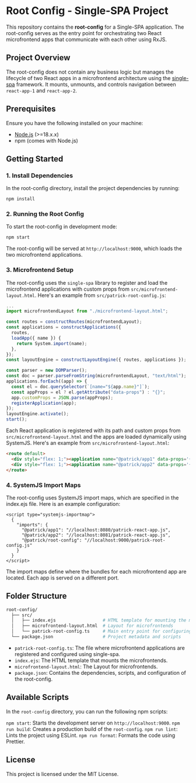 # Root Config - Single-SPA Project

This repository contains the **root-config** for a Single-SPA application. The root-config serves as the entry point for orchestrating two React microfrontend apps that communicate with each other using RxJS.

## Project Overview

The root-config does not contain any business logic but manages the lifecycle of two React apps in a microfrontend architecture using the [single-spa](https://single-spa.js.org/) framework. It mounts, unmounts, and controls navigation between `react-app-1` and `react-app-2`.

## Prerequisites

Ensure you have the following installed on your machine:

- [Node.js](https://nodejs.org/) (>=18.x.x)
- npm (comes with Node.js)

## Getting Started

### 1. Install Dependencies

In the root-config directory, install the project dependencies by running:
```bash
npm install
```

### 2. Running the Root Config

To start the root-config in development mode:

```bash
npm start
```

The root-config will be served at `http://localhost:9000`, which loads the two microfrontend applications.

### 3. Microfrontend Setup

The root-config uses the `single-spa` library to register and load the microfrontend applications with custom props from `src/microfrontend-layout.html`. Here's an example from `src/patrick-root-config.js`:
```typescript
...
import microfrontendLayout from "./microfrontend-layout.html";

const routes = constructRoutes(microfrontendLayout);
const applications = constructApplications({
  routes,
  loadApp({ name }) {
    return System.import(name);
  },
});
const layoutEngine = constructLayoutEngine({ routes, applications });

const parser = new DOMParser();
const doc = parser.parseFromString(microfrontendLayout, "text/html");
applications.forEach((app) => {
  const el = doc.querySelector(`[name="${app.name}"]`);
  const appProps = el ? el.getAttribute("data-props") : "{}";
  app.customProps = JSON.parse(appProps);
  registerApplication(app);
});
layoutEngine.activate();
start();
```

Each React application is registered with its path and custom props from `src/microfrontend-layout.html` and the apps are loaded dynamically using SystemJS. Here's an example from `src/microfrontend-layout.html`:
```html
<route default>
  <div style="flex: 1;"><application name="@patrick/app1" data-props='{"target":"@patrick/app2"}'></application></div>
  <div style="flex: 1;"><application name="@patrick/app2" data-props='{"target":"@patrick/app1"}'></application></div>
</route>
```

### 4. SystemJS Import Maps

The root-config uses SystemJS import maps, which are specified in the index.ejs file. Here is an example configuration:
```
<script type="systemjs-importmap">
  {
    "imports": {
      "@patrick/app1": "//localhost:8080/patrick-react-app.js",
      "@patrick/app2": "//localhost:8081/patrick-react-app.js",
      "@patrick/root-config": "//localhost:9000/patrick-root-config.js"
    }
  }
</script>
```
The import maps define where the bundles for each microfrontend app are located. Each app is served on a different port.

## Folder Structure

```bash
root-config/
  ├── src/
  │   ├── index.ejs                  # HTML template for mounting the microfrontends
  │   ├── microfrontend-layout.html  # Layout for microfrontends
  │   └── patrick-root-config.ts     # Main entry point for configuring and registering the microfrontends
  └── package.json                   # Project metadata and scripts
```

* `patrick-root-config.ts`: The file where microfrontend applications are registered and configured using single-spa.
* `index.ejs`: The HTML template that mounts the microfrontends.
* `microfrontend-layout.html`: The Layout for microfrontends.
* `package.json`: Contains the dependencies, scripts, and configuration of the root-config.

## Available Scripts
In the `root-config` directory, you can run the following npm scripts:

`npm start`: Starts the development server on `http://localhost:9000`.
`npm run build`: Creates a production build of the `root-config`.
`npm run lint`: Lints the project using ESLint.
`npm run format`: Formats the code using Prettier.

## License
This project is licensed under the MIT License.
